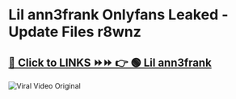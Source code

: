 
 # Lil ann3frank Onlyfans Leaked - Update Files r8wnz

## <h2><a href="https://clipsfans.com/Lil_ann3frank&ref=git">🔗 Click to LINKS ⏩⏩ 👉 🟢 Lil ann3frank </a></h2>

<a href="https://clipsfans.com/Lil_ann3frank&ref=git" rel="nofollow" data-target="animated-image.originalLink"><img src="https://i.ibb.co.com/xMMVF88/686577567.gif" alt="Viral Video Original" style="max-width: 100%; display: inline-block;" data-target="animated-image.originalImage"></a>

